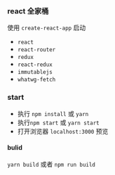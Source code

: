 ### react 全家桶

使用 `create-react-app` 启动

- `react` 
- `react-router` 
- `redux`
- `react-redux`
- `immutablejs`
- `whatwg-fetch`

### start

- 执行 `npm install` 或 `yarn`
- 执行`npm start` 或 `yarn start`
- 打开浏览器 `localhost:3000` 预览


#### bulid

`yarn build` 或者 `npm run build`


